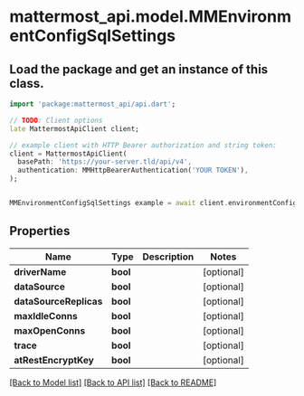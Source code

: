 # mattermost_api.model.MMEnvironmentConfigSqlSettings

## Load the package and get an instance of this class.
```dart
import 'package:mattermost_api/api.dart';

// TODO: Client options
late MattermostApiClient client;

// example client with HTTP Bearer authorization and string token:
client = MattermostApiClient(
  basePath: 'https://your-server.tld/api/v4',
  authentication: MMHttpBearerAuthentication('YOUR TOKEN'),
);


MMEnvironmentConfigSqlSettings example = await client.environmentConfigSqlSettings.FUNCTION_THAT_RETURNS_THIS_CLASS();

```

## Properties
Name | Type | Description | Notes
------------ | ------------- | ------------- | -------------
**driverName** | **bool** |  | [optional] 
**dataSource** | **bool** |  | [optional] 
**dataSourceReplicas** | **bool** |  | [optional] 
**maxIdleConns** | **bool** |  | [optional] 
**maxOpenConns** | **bool** |  | [optional] 
**trace** | **bool** |  | [optional] 
**atRestEncryptKey** | **bool** |  | [optional] 

[[Back to Model list]](../GENERATED_README.md#documentation-for-models) [[Back to API list]](../GENERATED_README.md#documentation-for-api-endpoints) [[Back to README]](../GENERATED_README.md)


